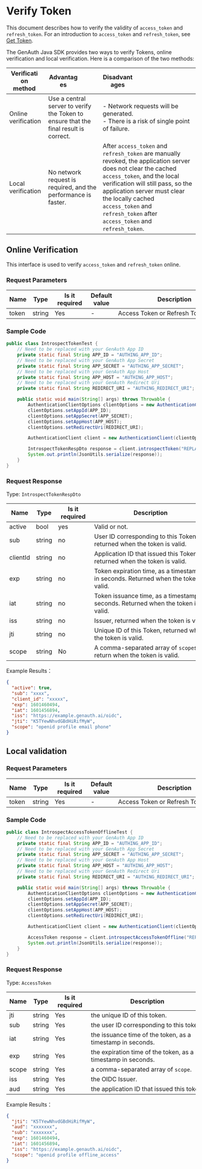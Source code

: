 # Verify Token

<LastUpdated />

This document describes how to verify the validity of `access_token` and `refresh_token`. For an introduction to `access_token` and `refresh_token`, see [Get Token](./get-access-token.md).

The GenAuth Java SDK provides two ways to verify Tokens, online verification and local verification. Here is a comparison of the two methods:

| <div style="width:80px">Verification method</div> | <div style="width:80px">Advantages</div>                                             | <div style="width:80px">Disadvantages</div>                                                                                                                                                                                                                                                                      |
| ------------------------------------------------- | ------------------------------------------------------------------------------------ | ---------------------------------------------------------------------------------------------------------------------------------------------------------------------------------------------------------------------------------------------------------------------------------------------------------------- |
| Online verification                               | Use a central server to verify the Token to ensure that the final result is correct. | - Network requests will be generated. <br>- There is a risk of single point of failure.                                                                                                                                                                                                                          |
| Local verification                                | No network request is required, and the performance is faster.                       | After `access_token` and `refresh_token` are manually revoked, the application server does not clear the cached `access_token`, and the local verification will still pass, so the application server must clear the locally cached `access_token` and `refresh_token` after `access_token` and `refresh_token`. |

## Online Verification

This interface is used to verify `access_token` and `refresh_token` online.

### Request Parameters

| Name  | Type   | <div style="width:80px">Is it required</div> | Default value | <div style="width:300px">Description</div> | <div style="width:200px"></div>Example Value</div> |
| ----- | ------ | -------------------------------------------- | ------------- | ------------------------------------------ | -------------------------------------------------- |
| token | string | Yes                                          | -             | Access Token or Refresh Token              | `some-randon-string`                               |

### Sample Code

```java
public class IntrospectTokenTest {
    // Need to be replaced with your GenAuth App ID
    private static final String APP_ID = "AUTHING_APP_ID";
    // Need to be replaced with your GenAuth App Secret
    private static final String APP_SECRET = "AUTHING_APP_SECRET";
    // Need to be replaced with your GenAuth App Host
    private static final String APP_HOST = "AUTHING_APP_HOST";
    // Need to be replaced with your GenAuth Redirect Uri
    private static final String REDIRECT_URI = "AUTHING_REDIRECT_URI";

    public static void main(String[] args) throws Throwable {
        AuthenticationClientOptions clientOptions = new AuthenticationClientOptions();
        clientOptions.setAppId(APP_ID);
        clientOptions.setAppSecret(APP_SECRET);
        clientOptions.setAppHost(APP_HOST);
        clientOptions.setRedirectUri(REDIRECT_URI);

        AuthenticationClient client = new AuthenticationClient(clientOptions);

        IntrospectTokenRespDto response = client.introspectToken("REPLACE_ME_WITH_REAL_TOKEN");
        System.out.println(JsonUtils.serialize(response));
    }
}
```

### Request Response

Type: `IntrospectTokenRespDto`

| Name     | Type   | <div style="width:80px">Is it required</div> | <div style="width:300px">Description</div>                                          | <div style="width:200px">Example Value</div> |
| -------- | ------ | -------------------------------------------- | ----------------------------------------------------------------------------------- | -------------------------------------------- |
| active   | bool   | yes                                          | Valid or not.                                                                       | `true`                                       |
| sub      | string | no                                           | User ID corresponding to this Token, returned when the token is valid.              | `xxxxxx`                                     |
| clientId | string | no                                           | Application ID that issued this Token, returned when the token is valid.            | `xxxxxx`                                     |
| exp      | string | no                                           | Token expiration time, as a timestamp in seconds. Returned when the token is valid. | `1601460494`                                 |
| iat      | string | no                                           | Token issuance time, as a timestamp in seconds. Returned when the token is valid.   | `1601456894`                                 |
| iss      | string | no                                           | Issuer, returned when the token is valid.                                           | `https://example.genauth.ai/oidc`            |
| jti      | string | no                                           | Unique ID of this Token, returned when the token is valid.                          | `K5TYewNhvdGBdHiRifMyW`                      |
| scope    | string | No                                           | A comma-separated array of `scope`s to return when the token is valid.              | `openid profile`                             |

Example Results：

```json
{
  "active": true,
  "sub": "xxxx",
  "client_id": "xxxxx",
  "exp": 1601460494,
  "iat": 1601456894,
  "iss": "https://example.genauth.ai/oidc",
  "jti": "K5TYewNhvdGBdHiRifMyW",
  "scope": "openid profile email phone"
}
```

## Local validation

### Request Parameters

| Name  | Type   | <div style="width:80px">Is it required</div> | Default value | <div style="width:300px">Description</div> | <div style="width:200px"></div>Example Value</div> |
| ----- | ------ | -------------------------------------------- | ------------- | ------------------------------------------ | -------------------------------------------------- |
| token | string | Yes                                          | -             | Access Token or Refresh Token              | `some-randon-string`                               |

### Sample Code

```java
public class IntrospectAccessTokenOfflineTest {
    // Need to be replaced with your GenAuth App ID
    private static final String APP_ID = "AUTHING_APP_ID";
    // Need to be replaced with your GenAuth App Secret
    private static final String APP_SECRET = "AUTHING_APP_SECRET";
    // Need to be replaced with your GenAuth App Host
    private static final String APP_HOST = "AUTHING_APP_HOST";
    // Need to be replaced with your GenAuth Redirect Uri
    private static final String REDIRECT_URI = "AUTHING_REDIRECT_URI";

    public static void main(String[] args) throws Throwable {
        AuthenticationClientOptions clientOptions = new AuthenticationClientOptions();
        clientOptions.setAppId(APP_ID);
        clientOptions.setAppSecret(APP_SECRET);
        clientOptions.setAppHost(APP_HOST);
        clientOptions.setRedirectUri(REDIRECT_URI);

        AuthenticationClient client = new AuthenticationClient(clientOptions);

        AccessToken response = client.introspectAccessTokenOffline("REPLACE_ME_WITH_REAL_TOKEN");
        System.out.println(JsonUtils.serialize(response));
    }
}
```

### Request Response

Type: `AccessToken`

| Name  | Type   | <div style="width:80px">Is it required</div> | <div style="width:300px">Description</div>                   | <div style="width:200px">Example Value</div> |
| ----- | ------ | -------------------------------------------- | ------------------------------------------------------------ | -------------------------------------------- |
| jti   | string | Yes                                          | the unique ID of this token.                                 | `K5TYewNhvdGBdHiRifMyW`                      |
| sub   | string | Yes                                          | the user ID corresponding to this token.                     | `xxxxxx`                                     |
| iat   | string | Yes                                          | the issuance time of the token, as a timestamp in seconds.   | `1601456894`                                 |
| exp   | string | Yes                                          | the expiration time of the token, as a timestamp in seconds. | `1601460494`                                 |
| scope | string | Yes                                          | a comma-separated array of `scope`.                          | `openid profile`                             |
| iss   | string | Yes                                          | the OIDC Issuer.                                             | `https://example.genauth.ai/oidc`            |
| aud   | string | Yes                                          | the application ID that issued this token                    | `xxxxxx`                                     |

Example Results：

```json
{
  "jti": "K5TYewNhvdGBdHiRifMyW",
  "aud": "xxxxxxx",
  "sub": "xxxxxxx",
  "exp": 1601460494,
  "iat": 1601456894,
  "iss": "https://example.genauth.ai/oidc",
  "scope": "openid profile offline_access"
}
```
